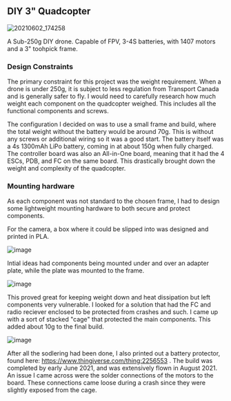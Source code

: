 ## DIY 3" Quadcopter

![20210602_174258](https://user-images.githubusercontent.com/41247872/132411525-b0745e54-013c-4a9f-9dcc-3acd94685b12.jpg)

A Sub-250g DIY drone. Capable of FPV, 3-4S batteries, with 1407 motors and a 3" toohpick frame.

### Design Constraints

The primary constraint for this project was the weight requirement. When a drone is under 250g, it is subject to less regulation from Transport Canada and is generally safer to fly. I would need to carefully research how much weight each component on the quadcopter weighed. This includes all the functional components and screws.

The configuration I decided on was to use a small frame and build, where the total weight without the battery would be around 70g. This is without any screws or additional wiring so it was a good start. The battery itself was a 4s 1300mAh LiPo battery, coming in at about 150g when fully charged. The controller board was also an All-in-One board, meaning that it had the 4 ESCs, PDB, and FC on the same board. This drastically brought down the weight and complexity of the quadcopter. 

### Mounting hardware

As each component was not standard to the chosen frame, I had to design some lightweight mounting hardware to both secure and protect components. 

For the camera, a box where it could be slipped into was designed and printed in PLA.

![image](https://user-images.githubusercontent.com/41247872/132413087-a1ce06b0-330f-4656-a0dd-3a677531a181.png)

Intial ideas had components being mounted under and over an adapter plate, while the plate was mounted to the frame.

![image](https://user-images.githubusercontent.com/41247872/132412966-1dfbb6e4-3548-44f2-be94-0fbd4d29b2c2.png)

This proved great for keeping weight down and heat dissipation but left components very vulnerable. I looked for a solution that had the FC and radio reciever enclosed to be protected from crashes and such. I came up with a sort of stacked "cage" that protected the main components. This added about 10g to the final build.

![image](https://user-images.githubusercontent.com/41247872/132413578-e7a08109-38cd-457a-9eeb-fa50962aa33e.png)


After all the sodlering had been done, I also printed out a battery protector, found here: https://www.thingiverse.com/thing:2256553 . The build was completed by early June 2021, and was extensively flown in August 2021. An issue I came across were the solder connections of the motors to the board. These connections came loose during a crash since they were slightly exposed from the cage.


